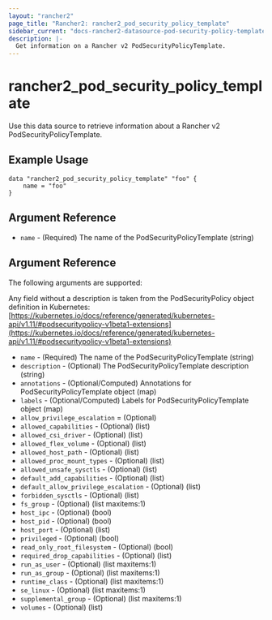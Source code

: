 ```yaml
---
layout: "rancher2"
page_title: "Rancher2: rancher2_pod_security_policy_template"
sidebar_current: "docs-rancher2-datasource-pod-security-policy-template"
description: |-
  Get information on a Rancher v2 PodSecurityPolicyTemplate.
---
```


# rancher2\_pod\_security\_policy\_template

Use this data source to retrieve information about a Rancher v2 PodSecurityPolicyTemplate.

## Example Usage

```hcl-terraform
data "rancher2_pod_security_policy_template" "foo" {
    name = "foo"
}
```

## Argument Reference

* `name` - (Required) The name of the PodSecurityPolicyTemplate (string)

## Argument Reference

The following arguments are supported:

Any field without a description is taken from the PodSecurityPolicy object definition in Kubernetes: [https://kubernetes.io/docs/reference/generated/kubernetes-api/v1.11/#podsecuritypolicy-v1beta1-extensions](https://kubernetes.io/docs/reference/generated/kubernetes-api/v1.11/#podsecuritypolicy-v1beta1-extensions)

* `name` - (Required) The name of the PodSecurityPolicyTemplate (string)
* `description` - (Optional) The PodSecurityPolicyTemplate description (string)
* `annotations` - (Optional/Computed) Annotations for PodSecurityPolicyTemplate object (map)
* `labels` - (Optional/Computed) Labels for PodSecurityPolicyTemplate object (map)
* `allow_privilege_escalation` = (Optional)
* `allowed_capabilities` - (Optional) (list)
* `allowed_csi_driver` - (Optional) (list)
* `allowed_flex_volume` - (Optional) (list)
* `allowed_host_path` - (Optional) (list)
* `allowed_proc_mount_types` - (Optional) (list)
* `allowed_unsafe_sysctls` - (Optional) (list)
* `default_add_capabilities` - (Optional) (list)
* `default_allow_privilege_escalation` - (Optional) (list)
* `forbidden_sysctls` - (Optional) (list)
* `fs_group` - (Optional) (list maxitems:1)
* `host_ipc` - (Optional) (bool)
* `host_pid` - (Optional) (bool)
* `host_port` - (Optional) (list)
* `privileged` - (Optional) (bool)
* `read_only_root_filesystem` - (Optional) (bool)
* `required_drop_capabilities` - (Optional) (list)
* `run_as_user` - (Optional) (list maxitems:1)
* `run_as_group` - (Optional) (list maxitems:1)
* `runtime_class` - (Optional) (list maxitems:1)
* `se_linux` - (Optional) (list maxitems:1)
* `supplemental_group` - (Optional) (list maxitems:1)
* `volumes` - (Optional) (list)
